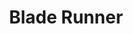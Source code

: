 ---
title: "Blade Runner"
year: 1982
director: "Ridley Scott"
summary: "Grumpy Harrison Ford has to deal with a bunch of 4-year-olds!"
comment: "Film noir melancholy in a goth-futuristic fever dream slathered in 80s synth-wave."
image: "https://media.giphy.com/media/KE0otq5Wpr7TM2yRCd/giphy.gif"
rottentomates: "https://www.rottentomatoes.com/m/blade_runner"
imdb: "https://www.imdb.com/title/tt0083658/"
quotes:
  - "All these moments will be lost in time like tears in rain."
---